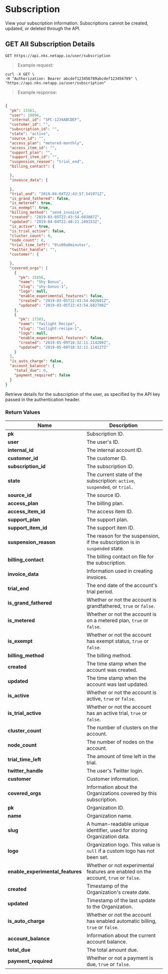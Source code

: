 # Subscription

View your subscription information. Subscriptions cannot be created, updated, or deleted through the API. 

## GET All Subscription Details

```shell
GET https://api.nks.netapp.io/user/subscription
```
> Example request:

```shell
curl -X GET \
-H "Authorization: Bearer abcdef123456789abcdef123456789" \
"https://api.nks.netapp.io/user/subscription"
```

> Example response:

```json

{
  "pk": 15561,
  "user": 18896,
  "internal_id": "SPC-1234ABCDEF",
  "customer_id": "",
  "subscription_id": "",
  "state": "active",
  "source_id": "",
  "access_plan": "metered-monthly",
  "access_item_id": "",
  "support_plan": "",
  "support_item_id": "",
  "suspension_reason": "trial_end",
  "billing_contact": {

  },
  "invoice_data": {

  },
  "trial_end": "2019-04-04T22:43:57.541971Z",
  "is_grand_fathered": false,
  "is_metered": true,
  "is_exempt": true,
  "billing_method": "send_invoice",
  "created": "2019-03-05T22:43:54.603887Z",
  "updated": "2019-04-04T22:48:21.249153Z",
  "is_active": true,
  "is_trial_active": false,
  "cluster_count": 0,
  "node_count": 0,
  "trial_time_left": "0\u00a0minutes",
  "twitter_handle": "",
  "customer": {

  },
  "covered_orgs": [
    {
      "pk": 15856,
      "name": "Shy Bonus",
      "slug": "shy-bonus-1",
      "logo": null,
      "enable_experimental_features": false,
      "created": "2019-03-05T22:43:54.602681Z",
      "updated": "2019-03-05T22:43:54.602700Z"
    },
    {
      "pk": 17583,
      "name": "Twilight Recipe",
      "slug": "twilight-recipe-1",
      "logo": null,
      "enable_experimental_features": false,
      "created": "2019-05-09T18:32:11.114208Z",
      "updated": "2019-05-09T18:32:11.114227Z"
    }
  ],
  "is_auto_charge": false,
  "account_balance": {
    "total_due": 0,
    "payment_required": false
  }
}
```

Retrieve details for the subscription of the user, as specified by the API key passed in the authentication header.

### Return Values

**Name** | **Description**
---------|-----------------
**pk** | Subscription ID.
**user** | The user's ID.
**internal_id** | The internal account ID.
**customer_id** | The customer ID.
**subscription_id** | The subscription ID.
**state** | The current state of the subscription: `active`, `suspended`, or `trial`.
**source_id** | The source ID.
**access_plan** | The billing plan.
**access_item_id** | The access item ID.
**support_plan** | The support plan.
**support_item_id** | The support item ID.
**suspension_reason** | The reason for the suspension, if the subscription is in `suspended` state.
**billing_contact** | The billing contact on file for the subscription.
**invoice_data** | Information used in creating invoices.
**trial_end** | The end date of the account's trial period.
**is_grand_fathered** | Whether or not the account is grandfathered, `true` or `false`.
**is_metered** | Whether or not the account is on a metered plan, `true` or `false`.
**is_exempt** | Whether or not the account has exempt status, `true` or `false`.
**billing_method** | The billing method.
**created** | The time stamp when the account was created.
**updated** | The time stamp when the account was last updated.
**is_active** | Whether or not the account is active, `true` or `false`.
**is_trial_active** | Whether or not the account has an active trial, `true` or `false`.
**cluster_count** | The number of clusters on the account.
**node_count** | The number of nodes on the account.
**trial_time_left** | The amount of time left in the trial.
**twitter_handle** | The user's Twitter login.
**customer** | Customer information.
**covered_orgs** | Information about the Organizations covered by this subscription.
**pk** | Organization ID.
**name** | Organization name.
**slug** | A human-readable unique identifier, used for storing Organization data.
**logo** | Organization logo. This value is `null` if a custom logo has not been set.
**enable_experimental_features** | Whether or not experimental features are enabled on the account, `true` or `false`.
**created** | Timestamp of the Organization's create date.
**updated** | Timestamp of the last update to the Organization.
**is_auto_charge** | Whether or not the account has enabled automatic billing, `true` or `false`.
**account_balance** | Information about the current account balance.
**total_due** | The total amount due.
**payment_required** | Whether or not a payment is due, `true` or `false`.
